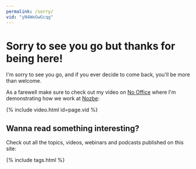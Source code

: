 ```yaml
---
permalink: /sorry/
vid: "yN4WeGwGcqg"
---
```


# Sorry to see you go but thanks for being here!

I'm sorry to see you go, and if you ever decide to come back, you'll be more than welcome.

As a farewell make sure to check out my video on [No Office](/nooffice) where I'm demonstrating how we work at [Nozbe][n]:

{% include video.html id=page.vid %}

## Wanna read something interesting?

Check out all the topics, videos, webinars and podcasts published on this site:

{% include tags.html %}

[n]: https://michael.gratis/nozbe